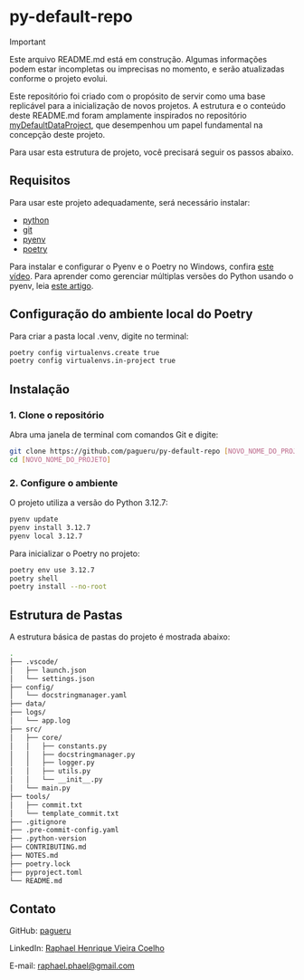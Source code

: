 # py-default-repo

> [!IMPORTANT]  
> Este arquivo README.md está em construção. Algumas informações podem estar incompletas ou imprecisas no momento, e serão atualizadas conforme o projeto evolui.

Este repositório foi criado com o propósito de servir como uma base replicável para a inicialização de novos projetos. A estrutura e o conteúdo deste README.md foram amplamente inspirados no repositório [myDefaultDataProject](https://github.com/alanceloth/myDefaultDataProject), que desempenhou um papel fundamental na concepção deste projeto.

Para usar esta estrutura de projeto, você precisará seguir os passos abaixo.

## Requisitos

Para usar este projeto adequadamente, será necessário instalar:

- [python](https://www.python.org/downloads/)
- [git](https://git-scm.com/downloads)
- [pyenv](https://pypi.org/project/pyenv/)
- [poetry](https://python-poetry.org/)

Para instalar e configurar o Pyenv e o Poetry no Windows, confira [este vídeo](https://www.youtube.com/watch?v=547Jr26duHQ).
Para aprender como gerenciar múltiplas versões do Python usando o pyenv, leia [este artigo](https://realpython.com/intro-to-pyenv/).

## Configuração do ambiente local do Poetry

Para criar a pasta local .venv, digite no terminal:

```bash
poetry config virtualenvs.create true
poetry config virtualenvs.in-project true
```

## Instalação

### 1. Clone o repositório

Abra uma janela de terminal com comandos Git e digite:

```bash
git clone https://github.com/pagueru/py-default-repo [NOVO_NOME_DO_PROJETO]
cd [NOVO_NOME_DO_PROJETO]
```

### 2. Configure o ambiente

O projeto utiliza a versão do Python 3.12.7:

```bash
pyenv update
pyenv install 3.12.7
pyenv local 3.12.7
```

Para inicializar o Poetry no projeto:

```bash
poetry env use 3.12.7
poetry shell
poetry install --no-root
```

## Estrutura de Pastas

A estrutura básica de pastas do projeto é mostrada abaixo:

```bash
.
├── .vscode/
│   ├── launch.json
│   └── settings.json
├── config/
│   └── docstringmanager.yaml
├── data/
├── logs/
│   └── app.log
├── src/
│   ├── core/
│   │   ├── constants.py
│   │   ├── docstringmanager.py
│   │   ├── logger.py
│   │   ├── utils.py
│   │   └── __init__.py
│   └── main.py
├── tools/
│   ├── commit.txt
│   └── template_commit.txt
├── .gitignore
├── .pre-commit-config.yaml
├── .python-version
├── CONTRIBUTING.md
├── NOTES.md
├── poetry.lock
├── pyproject.toml
└── README.md
```

## Contato

GitHub: [pagueru](https://github.com/pagueru/)

LinkedIn: [Raphael Henrique Vieira Coelho](https://www.linkedin.com/in/raphaelhvcoelho/)

E-mail: [raphael.phael@gmail.com](mailto:raphael.phael@gmail.com)
